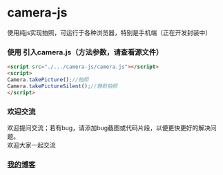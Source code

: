 # camera-js
使用纯js实现拍照，可运行于各种浏览器，特别是手机端（正在开发封装中）

### 使用 引入camera.js（方法参数，请查看源文件）
```html
<script src="./.../camera-js/camera.js"></script>
<script>
Camera.takePicture();//拍照
Camera.takePictureSilent();//静默拍照
</script>
```

### 欢迎交流
欢迎提问交流；若有bug，请添加bug截图或代码片段，以便更快更好的解决问题。<br>
欢迎大家一起交流

### [我的博客](http://blog.sina.com.cn/s/articlelist_6078695441_0_1.html)

